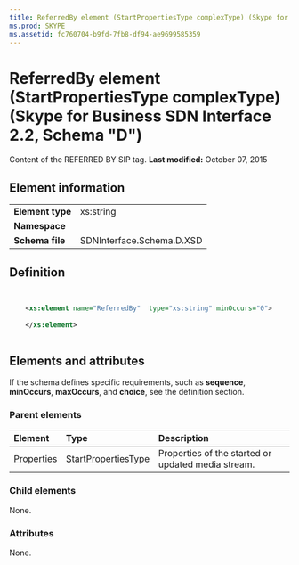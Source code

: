 ```yaml
---
title: ReferredBy element (StartPropertiesType complexType) (Skype for Business SDN Interface 2.2, Schema "D")
ms.prod: SKYPE
ms.assetid: fc760704-b9fd-7fb8-df94-ae9699585359
---
```



# ReferredBy element (StartPropertiesType complexType) (Skype for Business SDN Interface 2.2, Schema "D")
Content of the REFERRED BY SIP tag. 
 **Last modified:** October 07, 2015
  
    
    


## Element information


|||
|:-----|:-----|
|**Element type**|xs:string |
|**Namespace**||
|**Schema file**|SDNInterface.Schema.D.XSD |
   

## Definition


```XML


    <xs:element name="ReferredBy"  type="xs:string" minOccurs="0">
    
    </xs:element>
  
```


## Elements and attributes

If the schema defines specific requirements, such as **sequence**, **minOccurs**, **maxOccurs**, and **choice**, see the definition section. 
  
    
    

### Parent elements



|**Element**|**Type**|**Description**|
|:-----|:-----|:-----|
| [Properties](properties-element-startorupdatetype-complextype.md)| [StartPropertiesType](startpropertiestype-complextype.md)|Properties of the started or updated media stream. |
   

### Child elements

None. 
  
    
    

### Attributes

None. 
  
    
    

